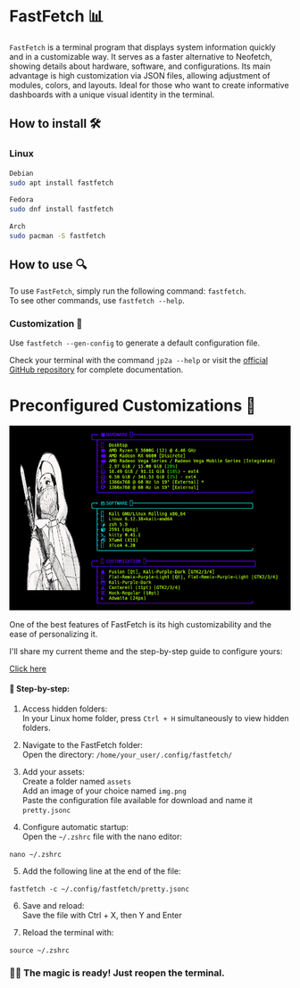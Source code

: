 # FastFetch 📊

`FastFetch` is a terminal program that displays system information quickly and in a customizable way. It serves as a faster alternative to Neofetch, showing details about hardware, software, and configurations. Its main advantage is high customization via JSON files, allowing adjustment of modules, colors, and layouts. Ideal for those who want to create informative dashboards with a unique visual identity in the terminal.

## How to install 🛠

### Linux

```bash
Debian
sudo apt install fastfetch
```
```bash
Fedora
sudo dnf install fastfetch
```
```bash
Arch
sudo pacman -S fastfetch
```

## How to use 🔍

To use `FastFetch`, simply run the following command: `fastfetch`.  
To see other commands, use `fastfetch --help`.

### Customization 🚀

Use `fastfetch --gen-config` to generate a default configuration file.

Check your terminal with the command `jp2a --help` or visit the <a href="https://github.com/cslarsen/jp2a">official GitHub repository</a> for complete documentation.

# Preconfigured Customizations 👺

<div align="center"><img width="680" src="/imgs/Fast2.png"></div>

One of the best features of FastFetch is its high customizability and the ease of personalizing it.

I'll share my current theme and the step-by-step guide to configure yours:

<a href="/Config-fastfetch">Click here</a>

#### 📂 Step-by-step:

1. Access hidden folders:  
In your Linux home folder, press `Ctrl + H` simultaneously to view hidden folders.

2. Navigate to the FastFetch folder:  
Open the directory: `/home/your_user/.config/fastfetch/`

3. Add your assets:  
Create a folder named `assets`  
Add an image of your choice named `img.png`  
Paste the configuration file available for download and name it `pretty.jsonc`

4. Configure automatic startup:  
Open the `~/.zshrc` file with the nano editor:

```nano ~/.zshrc```

5. Add the following line at the end of the file:

```fastfetch -c ~/.config/fastfetch/pretty.jsonc```

6. Save and reload:  
Save the file with Ctrl + X, then Y and Enter

7. Reload the terminal with:

```source ~/.zshrc```

### 🎩✨ The magic is ready! Just reopen the terminal.
